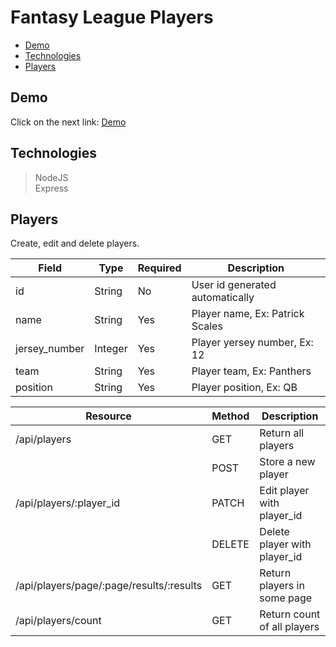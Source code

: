 # Fantasy League Players

- [Demo](#demo)
- [Technologies](#technologies)
- [Players](#players)


## Demo

Click on the next link: [Demo](https://league-players.herokuapp.com)


## Technologies

>NodeJS  
Express

## Players

Create, edit and delete players.

| Field | Type | Required | Description |
|-------|------|----------|-------------|
| id | String | No | User id generated automatically |
| name | String | Yes | Player name, Ex: Patrick Scales |
| jersey_number | Integer | Yes | Player yersey number, Ex: 12 |
| team | String | Yes | Player team, Ex: Panthers|
| position | String | Yes | Player position, Ex: QB |


| Resource | Method | Description |
|-------|------|----------|
| /api/players | GET | Return all players |
|        | POST | Store a new player |
| /api/players/:player_id | PATCH | Edit player with player_id |
|                 | DELETE | Delete player with player_id |
| /api/players/page/:page/results/:results | GET | Return players in some page  |
| /api/players/count | GET | Return count of all players |
